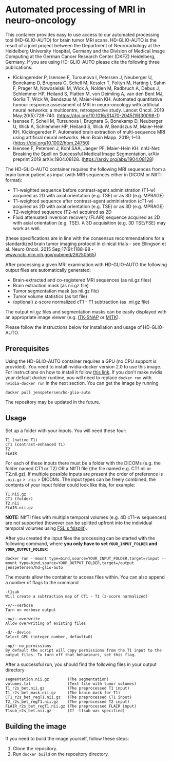# Automated processing of MRI in neuro-oncology

This container provides easy to use access to our automated processing tool (HD-GLIO-AUTO) for brain tumor MRI scans. HD-GLIO-AUTO is the result of a joint project between the Department of Neuroradiology at the Heidelberg University Hospital, Germany and the Division of Medical Image Computing at the German Cancer Research Center (DKFZ) Heidelberg, Germany. If you are using HD-GLIO-AUTO please cite the following three publications:

* Kickingereder P, Isensee F, Tursunova I, Petersen J, Neuberger U, Bonekamp D, Brugnara G, Schell M, Kessler T, Foltyn M, Harting I, Sahm F, Prager M, Nowosielski M, Wick A, Nolden M, Radbruch A, Debus J, Schlemmer HP, Heiland S, Platten M, von Deimling A, van den Bent MJ, Gorlia T, Wick W, Bendszus M, Maier-Hein KH. Automated quantitative tumour response assessment of MRI in neuro-oncology with artificial neural networks: a multicentre, retrospective study. Lancet Oncol. 2019 May;20(5):728-740. (https://doi.org/10.1016/S1470-2045(19)30098-1)
* Isensee F, Schell M, Tursunova I, Brugnara G, Bonekamp D, Neuberger U, Wick A, Schlemmer HP, Heiland S, Wick W, Bendszus M, Maier-Hein KH, Kickingereder P. Automated brain extraction of multi-sequence MRI using artificial neural networks. Hum Brain Mapp. 2019; 1–13. (https://doi.org/10.1002/hbm.24750)
* Isensee F, Petersen J, Kohl SAA, Jaeger PF, Maier-Hein KH. nnU-Net: Breaking the Spell on Successful Medical Image Segmentation. arXiv preprint 2019 arXiv:1904.08128. (https://arxiv.org/abs/1904.08128)

The HD-GLIO-AUTO container requires the following MRI sequences from a brain tumor patient as input (with MRI sequences either in DICOM or NIfTI format):

* T1-weighted sequence before contrast-agent administration (T1-w) acquired as 2D with axial orientation (e.g. TSE) or as 3D (e.g. MPRAGE)
* T1-weighted sequence after contrast-agent administration (cT1-w) acquired as 2D with axial orientation (e.g. TSE) or as 3D (e.g. MPRAGE)
* T2-weighted sequence (T2-w) acquired as 2D 
* Fluid attenuated inversion recovery (FLAIR) sequence acquired as 2D with axial orientation (e.g. TSE). A 3D acquisition (e.g. 3D TSE/FSE) may work as well.

(these specifications are in line with the consensus recommendations for a standardized brain tumor imaging protocol in clinical trials - see Ellingson et al. Neuro Oncol. 2015 Sep;17(9):1188-98 - www.ncbi.nlm.nih.gov/pubmed/26250565)

After processing a given MRI examination with HD-GLIO-AUTO the following output files are automatically generated:

* Brain-extracted and co-registered MRI sequences (as nii.gz files)
* Brain extraction mask (as nii.gz file)
* Tumor segmentation mask (as nii.gz file)
* Tumor volume statistics (as txt file)
* (optional) z-score normalized cT1 - T1 subtraction (as .nii.gz file)

The output nii.gz files and segmentation masks can be easily displayed with an appropriate image viewer (e.g. [ITK-SNAP](http://www.itksnap.org/) or [MITK](http://www.mitk.org/)).

Please follow the instructions below for installation and usage of HD-GLIO-AUTO.

## Prerequisites

Using the HD-GLIO-AUTO container requires a GPU (no CPU support is provided). You need to install nvidia-docker version 2.0 to use this image. For instructions on how to install it follow [this link](https://github.com/nvidia/nvidia-docker/wiki/Installation-(version-2.0)). If you don't make nvidia your default docker runtime, you will need to replace `docker run` with `nvidia-docker run` in the next section. You can get the image by running

    docker pull jenspetersen/hd-glio-auto

The repository may be updated in the future.

## Usage

Set up a folder with your inputs. You will need these four:

    T1 (native T1)
    CT1 (contrast-enhanced T1)
    T2
    FLAIR

For each of these inputs there must be a folder with the DICOMs (e.g. the folder named CT1 or T2) OR a NIfTI file (the file named e.g. CT1.nii or T2.nii.gz). If multiple possible inputs are present the order of preference is `.nii.gz` > `.nii` > DICOMs.
The input types can be freely combined, the contents of your input folder could look like this, for example:

    T1.nii.gz
    CT1 (folder)
    T2.nii
    FLAIR.nii.gz

**NOTE**: NIfTI files with multiple temporal volumes (e.g. 4D cT1-w sequences) are not supported (however can be splitted upfront into the individual temporal volumes using [FSL´s fslsplit](https://fsl.fmrib.ox.ac.uk/fsl/fslwiki/Fslutil)).

After you created the input files the processing can be started with the following command, where **you only have to set `YOUR_INPUT_FOLDER` and `YOUR_OUTPUT_FOLDER`**:

    docker run --mount type=bind,source=YOUR_INPUT_FOLDER,target=/input --mount type=bind,source=YOUR_OUTPUT_FOLDER,target=/output jenspetersen/hd-glio-auto

The mounts allow the container to access files within. You can also append a number of flags to the command

    -t1sub
    Will create a subtraction map of CT1 - T1 (z-score normalized)

    -v/--verbose
    Turn on verbose output

    -ow/--overwrite
    Allow overwriting of existing files

    -d/--device
    Select GPU (integer number, default=0)

    -np/--no_permissions
    By default the script will copy permissions from the T1 input to the output files. To turn off that behaviours, set this flag.

After a successful run, you should find the following files in your output directory

    segmentation.nii.gz        (The segmentation)
    volumes.txt                (Text file with tumor volumes)
    T1_r2s_bet.nii.gz          (The preprocessed T1 input)
    T1_r2s_bet_mask.nii.gz     (The brain mask for T1)
    CT1_r2s_bet_regT1.nii.gz   (The preprocessed CT1 input)
    T2_r2s_bet_regT1.nii.gz    (The preprocessed T2 input)
    FLAIR_r2s_bet_regT1.nii.gz (The preprocessed FLAIR input)
    T1sub_r2s_bet.nii.gz       (If -t1sub was specified)

## Building the image

If you need to build the image yourself, follow these steps:

1. Clone the repository.
2. Run `docker build` on the repository directory.
                  


